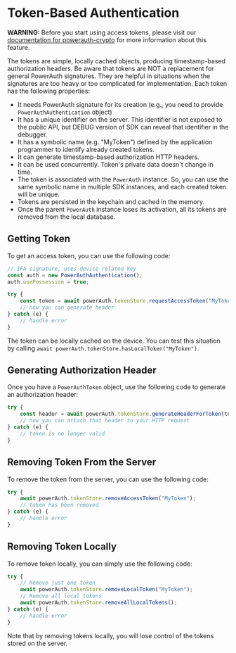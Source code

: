 # Token-Based Authentication

<!-- begin box warning -->
**WARNING:** Before you start using access tokens, please visit our [documentation for powerauth-crypto](https://github.com/wultra/powerauth-crypto/blob/develop/docs/MAC-Token-Based-Authentication.md) for more information about this feature.
<!-- end -->

The tokens are simple, locally cached objects, producing timestamp-based authorization headers. Be aware that tokens are NOT a replacement for general PowerAuth signatures. They are helpful in situations when the signatures are too heavy or too complicated for implementation. Each token has the following properties:

- It needs PowerAuth signature for its creation (e.g., you need to provide `PowerAuthAuthentication` object)
- It has a unique identifier on the server. This identifier is not exposed to the public API, but DEBUG version of SDK can reveal that identifier in the debugger.
- It has a symbolic name (e.g. "MyToken") defined by the application programmer to identify already created tokens.
- It can generate timestamp-based authorization HTTP headers.
- It can be used concurrently. Token's private data doesn't change in time.
- The token is associated with the `PowerAuth` instance. So, you can use the same symbolic name in multiple SDK instances, and each created token will be unique.
- Tokens are persisted in the keychain and cached in the memory.
- Once the parent `PowerAuth` instance loses its activation, all its tokens are removed from the local database.

## Getting Token

To get an access token, you can use the following code:

```javascript
// 1FA signature, uses device related key
const auth = new PowerAuthAuthentication();
auth.usePossession = true;

try {
    const token = await powerAuth.tokenStore.requestAccessToken("MyToken", auth);
    // now you can generate header
} catch (e) {
    // handle error
}
```

The token can be locally cached on the device. You can test this situation by calling `await powerAuth.tokenStore.hasLocalToken("MyToken")`.

## Generating Authorization Header

Once you have a `PowerAuthToken` object, use the following code to generate an authorization header:

```javascript
try {
    const header = await powerAuth.tokenStore.generateHeaderForToken(token.tokenName);
    // now you can attach that header to your HTTP request
} catch (e) {
    // token is no longer valid
}
```

## Removing Token From the Server

To remove the token from the server, you can use the following code:

```javascript
try {
    await powerAuth.tokenStore.removeAccessToken("MyToken");
    // token has been removed
} catch (e) {
    // handle error
}
```

## Removing Token Locally

To remove token locally, you can simply use the following code:

```javascript
try {
    // Remove just one token
    await powerAuth.tokenStore.removeLocalToken("MyToken");
    // Remove all local tokens
    await powerAuth.tokenStore.removeAllLocalTokens();
} catch (e) {
    // handle error
}
```

Note that by removing tokens locally, you will lose control of the tokens stored on the server.
